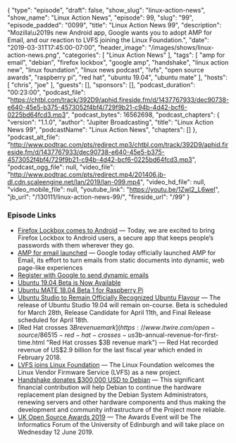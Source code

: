 {
  "type": "episode",
  "draft": false,
  "show_slug": "linux-action-news",
  "show_name": "Linux Action News",
  "episode": 99,
  "slug": "99",
  "episode_padded": "0099",
  "title": "Linux Action News 99",
  "description": "Mozilla\u2019s new Android app, Google wants you to adopt AMP for Email, and our reaction to LVFS joining the Linux Foundation.",
  "date": "2019-03-31T17:45:00-07:00",
  "header_image": "/images/shows/linux-action-news.png",
  "categories": [
    "Linux Action News"
  ],
  "tags": [
    "amp for email",
    "debian",
    "firefox lockbox",
    "google amp",
    "handshake",
    "linux action new",
    "linux foundation",
    "linux news podcast",
    "lvfs",
    "open source awards",
    "raspberry pi",
    "red hat",
    "ubuntu 19.04",
    "ubuntu mate"
  ],
  "hosts": [
    "chris",
    "joe"
  ],
  "guests": [],
  "sponsors": [],
  "podcast_duration": "00:23:00",
  "podcast_file": "https://chtbl.com/track/392D9/aphid.fireside.fm/d/1437767933/dec90738-e640-45e5-b375-4573052f4bf4/729f9b21-c94b-4d42-bcf6-0225bd64fcd3.mp3",
  "podcast_bytes": 16562698,
  "podcast_chapters": {
    "version": "1.1.0",
    "author": "Jupiter Broadcasting",
    "title": "Linux Action News 99",
    "podcastName": "Linux Action News",
    "chapters": []
  },
  "podcast_alt_file": "http://www.podtrac.com/pts/redirect.mp3/chtbl.com/track/392D9/aphid.fireside.fm/d/1437767933/dec90738-e640-45e5-b375-4573052f4bf4/729f9b21-c94b-4d42-bcf6-0225bd64fcd3.mp3",
  "podcast_ogg_file": null,
  "video_file": "http://www.podtrac.com/pts/redirect.mp4/201406.jb-dl.cdn.scaleengine.net/lan/2019/lan-099.mp4",
  "video_hd_file": null,
  "video_mobile_file": null,
  "youtube_link": "https://youtu.be/1Zwl2_L6weI",
  "jb_url": "/130111/linux-action-news-99/",
  "fireside_url": "/99"
}


### Episode Links

  * [Firefox Lockbox comes to Android](https://blog.mozilla.org/blog/2019/03/26/firefox-lockbox-now-on-android-keeping-your-passwords-safe/ "Firefox Lockbox comes to Android") — Today, we are excited to bring Firefox Lockbox to Android users, a secure app that keeps people’s passwords with them wherever they go.
  * [AMP for email launched](https://techcrunch.com/2019/03/26/google-makes-emails-more-dynamic-with-amp-for-email/ "AMP for email launched") — Google today officially launched AMP for Email, its effort to turn emails from static documents into dynamic, web page-like experiences
  * [Register with Google to send dynamic emails](https://developers.google.com/gmail/ampemail/register "Register with Google to send dynamic emails")
  * [Ubuntu 19.04 Beta is Now Available](https://www.omgubuntu.co.uk/2019/03/download-ubuntu-19-04-beta-iso "Ubuntu 19.04 Beta is Now Available")
  * [Ubuntu MATE 18.04 Beta 1 for Raspberry Pi](https://ubuntu-mate.org/blog/ubuntu-mate-bionic-beta1-raspberry-pi/ "Ubuntu MATE 18.04 Beta 1 for Raspberry Pi")
  * [Ubuntu Studio to Remain Officially Recognized Ubuntu Flavour](http://ubuntustudio.org/2019/03/ubuntu-studio-to-remain-officially-recognized-ubuntu-flavor/ "Ubuntu Studio to Remain Officially Recognized Ubuntu Flavour") — The release of Ubuntu Studio 19.04 will remain on-course. Beta is scheduled for March 28th, Release Candidate for April 11th, and Final Release scheduled for April 18th.
  * [Red Hat crosses $3B revenue mark](https://www.itwire.com/open-source/86515-red-hat-crosses-us$3b-annual-revenue-for-first-time.html "Red Hat crosses $3B revenue mark") — Red Hat recorded revenue of US$2.9 billion for the last fiscal year which ended in February 2018.
  * [LVFS joins Linux Foundation](https://www.linuxfoundation.org/blog/2019/03/lvfs-project-announcement/ "LVFS joins Linux Foundation") — The Linux Foundation welcomes the Linux Vendor Firmware Service (LVFS) as a new project.
  * [Handshake donates $300,000 USD to Debian](https://www.debian.org/News/2019/20190329 "Handshake donates $300,000 USD to Debian") — This significant financial contribution will help Debian to continue the hardware replacement plan designed by the Debian System Administrators, renewing servers and other hardware components and thus making the development and community infrastructure of the Project more reliable.
  * [UK Open Source Awards 2019](https://opensourceawards.org/ "UK Open Source Awards 2019") — The Awards Event will be The Informatics Forum of the University of Edinburgh and will take place on Wednesday 12 June 2019.


